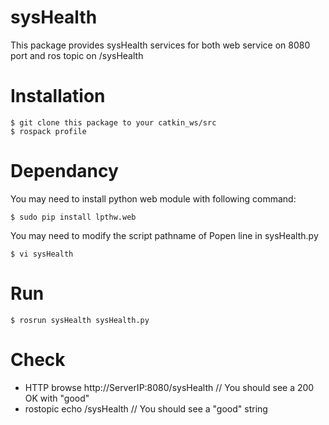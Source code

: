 # sysHealth

This package provides sysHealth services for both web service on 8080 port and ros topic on /sysHealth

# Installation

    $ git clone this package to your catkin_ws/src
    $ rospack profile

# Dependancy
You may need to install python web module with following command:

    $ sudo pip install lpthw.web
    
You may need to modify the script pathname of Popen line in sysHealth.py

    $ vi sysHealth

# Run

    $ rosrun sysHealth sysHealth.py

# Check
* HTTP browse http://ServerIP:8080/sysHealth   // You should see a 200 OK with "good"
* rostopic echo /sysHealth                     // You should see a "good" string


